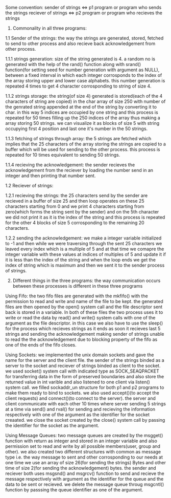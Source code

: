 Some convention:
sender of strings <=> p1 program or program who sends the strings
reciever of strings <=> p2 program or program who recieves the strings


1. Commonality in all three programs:

1.1 Sender of the strings:
the way the strings are generated, stored, fetched to send to other process and also recieve back acknowledgement from other process.

1.1.1 strings generation:
size of the string generated is 4. a random no is generated with the help of the rand() function along with srand() function(for setting seed for number generation with argument as NULL), between a fixed interval in which each integer corrosponds to the index of the array storing upper and lower case alphabets. this number generation is repeated 4 times to get 4 character corrosponding to string of size 4.

1.1.2 strings storage:
the string(of size 4) generated is stored(each of the 4 characters of string are copied) in the char array of size 250 with number of the genrated string appended at the end of the string by converting it to char. in this way 5 indices are occupied by one string and this process is repeated for 50 times filling up the 250 indices of the array thus making a array storing 50 strings. we can visualize it as blocks of size 5 with string occupying first 4 position and last one it's number in the 50 strings.

1.1.3 fetching of strings through array:
the 5 strings are fetched which implies that the 25 characters of the array storing the strings are copied to a buffer which will be used for sending to the other process. this process is repeated for 10 times equivalent to sending 50 strings.

1.1.4 recieving the acknowledgement:
the sender recieves the acknowledgement from the reciever by loading the number send in an integer and then printing that number sent.

1.2 Reciever of strings:

1.2.1 recieving the strings:
the 25 characters send by the sender are recieved in a buffer of size 25 and then loop operates on these 25 characters starting from 0 and we print 4 characters starting from zero(which forms the string sent by the sender) and on the 5th character we did not print it as it is the index of the string and this process is repeated for the other 4 blocks of size 5 corrosponding to the remaining 20 characters.

1.2.2 sending the acknowledgement:
we make a integer variable initialized to -1 and then while we were traversing through the sent 25 characters we leaved every index which is a multiple of 5 and at that time we comapre the integer variable with these values at indices of multiples of 5 and update it if it is less than the index of the string and when the loop ends we get the index of string which is maximum and then we sent it to the sender process of strings.

2. Different things in the three programs:
the way communication occurs between these processes is different in these three programs

Using Fifo:
the two fifo files are generated with the mkfifo() with the permission to read and write and name of the file to be kept. the generated files are then opened by the open() system call and the file descriptor sent back is stored in a variable. In both of these files the two process uses it to write or read the data by read() and write() system calls with one of the argument as the file descriptor. in this case we also have to use the sleep() for the process which recieves strings as it ends as soon it recieves last 5 strings and sending the acknowledgement making sender of strings unable to read the the acknowledgement due to blocking property of the fifo as one of the ends of the fifo closes.

Using Sockets:
we implemented the unix domain sockets and gave the name for the server and the client file. the sender of the strings binded as a server to the socket and reciever of strings binded as client to the socket. we used socket() system call with indicated type as SOCK_SEAQPACKET for transferring data in the form of preserved boundaries and also store the returned value in int varible and also listened to one client via listen() system call. we filled sockaddr_un structure for both p1 and p2 programs to make them ready to bind to sockets. we also used accept()(to accept the client requests) and connect()(to connect to the server). the server and client communicate with each other 10 times where server sending 5 strings at a time via send() and rval() for sending and recieving the information respectively with one of the argument as the identifier for the socket creaated. we close the socket created by the close() system call by passing the identifier for the socket as the argument.

Using Message Queues:
two message queues are created by the msgget() function with return as integer and stored in an integer variable and also permission set to read and write by all possible members(user, group and other). we also created two different structures with common as message type i.e. the way message to sent and other corrosponding to our needs at one time we use an array of size 26(for sending the strings) Bytes and other time of size 2(for sending the acknowledgement) bytes. the sender and reciever both uses msgsnd() and msgrcv() function to send and recieve the message respectively with argument as the identifier for the queue and the data to be sent or recieved. we delete the message queue throug msgcntl() function by passsing the queue identifier as one of the argument.
